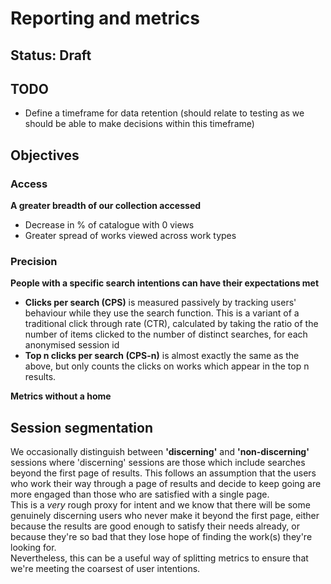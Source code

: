 # Reporting and metrics

## Status: Draft

## TODO

* Define a timeframe for data retention \(should relate to testing as we should be able to make decisions within this timeframe\)

## Objectives

### Access

**A greater breadth of our collection accessed**

* Decrease in % of catalogue with 0 views
* Greater spread of works viewed across work types

### Precision

**People with a specific search intentions can have their expectations met**

* **Clicks per search \(CPS\)** is measured passively by tracking users' behaviour while they use the search function. This is a variant of a traditional click through rate \(CTR\), calculated by taking the ratio of the number of items clicked to the number of distinct searches, for each anonymised session id
* **Top n clicks per search \(CPS-n\)** is almost exactly the same as the above, but only counts the clicks on works which appear in the top n results.

**Metrics without a home**

## **Session segmentation**

We occasionally distinguish between **'discerning'** and **'non-discerning'** sessions where 'discerning' sessions are those which include searches beyond the first page of results. This follows an assumption that the users who work their way through a page of results and decide to keep going are more engaged than those who are satisfied with a single page.  
This is a _very_ rough proxy for intent and we know that there will be some genuinely discerning users who never make it beyond the first page, either because the results are good enough to satisfy their needs already, or because they're so bad that they lose hope of finding the work\(s\) they're looking for.  
Nevertheless, this can be a useful way of splitting metrics to ensure that we're meeting the coarsest of user intentions.

